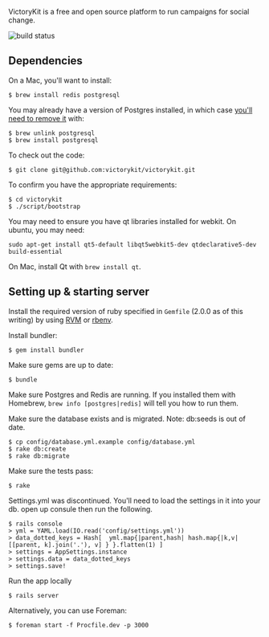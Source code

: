 VictoryKit is a free and open source platform to run campaigns for social change.

![build status](https://semaphoreapp.com/api/v1/projects/bfa043263901870e821c1a460cfb2438a2bdf4c6/4199/badge.png)


## Dependencies

On a Mac, you'll want to install:

    $ brew install redis postgresql

You may already have a version of Postgres installed, in which case [you'll need to remove it](https://gist.github.com/2471603) with:

    $ brew unlink postgresql
    $ brew install postgresql

To check out the code:

    $ git clone git@github.com:victorykit/victorykit.git

To confirm you have the appropriate requirements:

    $ cd victorykit
    $ ./script/bootstrap

You may need to ensure you have qt libraries installed for webkit.  On ubuntu, you may need:

    sudo apt-get install qt5-default libqt5webkit5-dev qtdeclarative5-dev build-essential

On Mac, install Qt with `brew install qt`.

## Setting up & starting server

Install the required version of ruby specified in `Gemfile` (2.0.0 as of this writing)
by using [RVM](https://rvm.io/rvm/install) or [rbenv](https://github.com/sstephenson/rbenv).

Install bundler:

    $ gem install bundler

Make sure gems are up to date:

    $ bundle

Make sure Postgres and Redis are running. If you installed them with Homebrew,
`brew info [postgres|redis]` will tell you how to run them.

Make sure the database exists and is migrated. Note: db:seeds is out of date.

    $ cp config/database.yml.example config/database.yml
    $ rake db:create
    $ rake db:migrate

Make sure the tests pass:

    $ rake

Settings.yml was discontinued.  You'll need to load the settings in it into your db.  open up consule then run the following.

    $ rails console
    > yml = YAML.load(IO.read('config/settings.yml'))
    > data_dotted_keys = Hash[  yml.map{|parent,hash| hash.map{|k,v| [[parent, k].join('.'), v] } }.flatten(1) ]
    > settings = AppSettings.instance
    > settings.data = data_dotted_keys
    > settings.save!

Run the app locally

    $ rails server

Alternatively, you can use Foreman:

    $ foreman start -f Procfile.dev -p 3000
